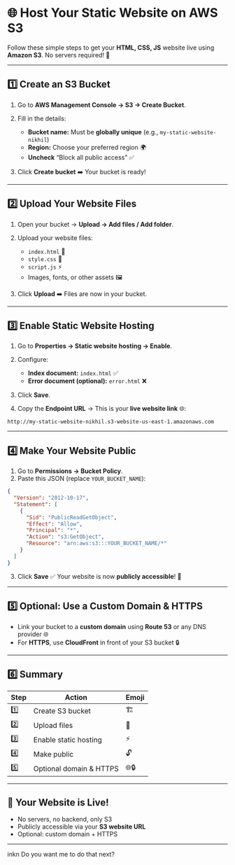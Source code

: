 
# 🌐 Host Your Static Website on **AWS S3**

Follow these simple steps to get your **HTML, CSS, JS** website live using **Amazon S3**. No servers required! 🚀

---

## **1️⃣ Create an S3 Bucket**

1. Go to **AWS Management Console → S3 → Create Bucket**.
2. Fill in the details:

   * **Bucket name:** Must be **globally unique** (e.g., `my-static-website-nikhil`)
   * **Region:** Choose your preferred region 🌍
   * **Uncheck** “Block all public access” ✅
3. Click **Create bucket** ➡️ Your bucket is ready!

---

## **2️⃣ Upload Your Website Files**

1. Open your bucket → **Upload → Add files / Add folder**.
2. Upload your website files:

   * `index.html` 📝
   * `style.css` 🎨
   * `script.js` ⚡
   * Images, fonts, or other assets 🖼️
3. Click **Upload** ➡️ Files are now in your bucket.

---

## **3️⃣ Enable Static Website Hosting**

1. Go to **Properties → Static website hosting → Enable**.
2. Configure:

   * **Index document:** `index.html` ✅
   * **Error document (optional):** `error.html` ❌
3. Click **Save**.
4. Copy the **Endpoint URL** → This is your **live website link** 🌐:

```
http://my-static-website-nikhil.s3-website-us-east-1.amazonaws.com
```

---

## **4️⃣ Make Your Website Public**

1. Go to **Permissions → Bucket Policy**.
2. Paste this JSON (replace `YOUR_BUCKET_NAME`):

```json
{
  "Version": "2012-10-17",
  "Statement": [
    {
      "Sid": "PublicReadGetObject",
      "Effect": "Allow",
      "Principal": "*",
      "Action": "s3:GetObject",
      "Resource": "arn:aws:s3:::YOUR_BUCKET_NAME/*"
    }
  ]
}
```

3. Click **Save** ✅
   Your website is now **publicly accessible**! 🎉

---

## **5️⃣ Optional: Use a Custom Domain & HTTPS**

* Link your bucket to a **custom domain** using **Route 53** or any DNS provider 🌐
* For **HTTPS**, use **CloudFront** in front of your S3 bucket 🔒

---

## **6️⃣ Summary**

| Step | Action                  | Emoji |
| ---- | ----------------------- | ----- |
| 1️⃣  | Create S3 bucket        | 🏗️   |
| 2️⃣  | Upload files            | 📂    |
| 3️⃣  | Enable static hosting   | ⚡     |
| 4️⃣  | Make public             | 🔓    |
| 5️⃣  | Optional domain & HTTPS | 🌐🔒  |

---

## **🎉 Your Website is Live!**

* No servers, no backend, only S3
* Publicly accessible via your **S3 website URL**
* Optional: custom domain + HTTPS 

---

inkn
Do you want me to do that next?
